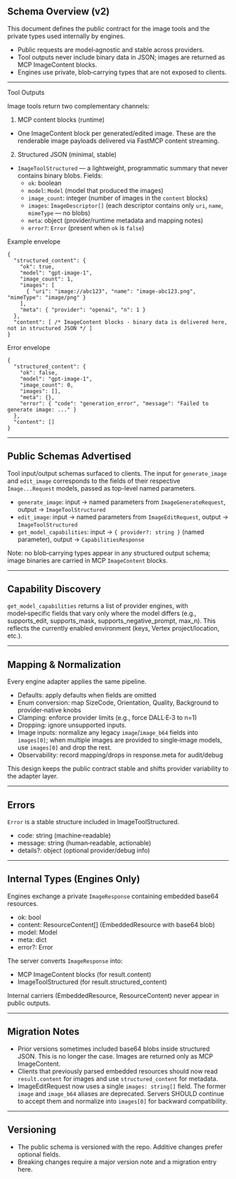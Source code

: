 ## Schema Overview (v2)

This document defines the public contract for the image tools and the private types used internally by engines.

- Public requests are model‑agnostic and stable across providers.
- Tool outputs never include binary data in JSON; images are returned as MCP ImageContent blocks.
- Engines use private, blob‑carrying types that are not exposed to clients.

______________________________________________________________________

Tool Outputs

Image tools return two complementary channels:

1. MCP content blocks (runtime)

- One ImageContent block per generated/edited image. These are the renderable image payloads delivered via FastMCP content streaming.

2. Structured JSON (minimal, stable)

- `ImageToolStructured` — a lightweight, programmatic summary that never contains binary blobs. Fields:
  - `ok`: boolean
  - `model`: `Model` (model that produced the images)
  - `image_count`: integer (number of images in the `content` blocks)
  - `images`: `ImageDescriptor[]` (each descriptor contains only `uri`, `name`, `mimeType` — no blobs)
  - `meta`: object (provider/runtime metadata and mapping notes)
  - `error?`: `Error` (present when `ok` is `false`)

Example envelope

```
{
  "structured_content": {
    "ok": true,
    "model": "gpt-image-1",
    "image_count": 1,
    "images": [
      { "uri": "image://abc123", "name": "image-abc123.png", "mimeType": "image/png" }
    ],
    "meta": { "provider": "openai", "n": 1 }
  },
  "content": [ /* ImageContent blocks - binary data is delivered here, not in structured JSON */ ]
}
```

Error envelope

```
{
  "structured_content": {
    "ok": false,
    "model": "gpt-image-1",
    "image_count": 0,
    "images": [],
    "meta": {},
    "error": { "code": "generation_error", "message": "Failed to generate image: ..." }
  },
  "content": []
}
```

______________________________________________________________________

## Public Schemas Advertised

Tool input/output schemas surfaced to clients. The input for `generate_image` and `edit_image` corresponds to the fields of their respective `Image...Request` models, passed as top-level named parameters.

- `generate_image`: input → named parameters from `ImageGenerateRequest`, output → `ImageToolStructured`
- `edit_image`: input → named parameters from `ImageEditRequest`, output → `ImageToolStructured`
- `get_model_capabilities`: input → `{ provider?: string }` (named parameter), output → `CapabilitiesResponse`

Note: no blob‑carrying types appear in any structured output schema; image binaries are carried in MCP `ImageContent` blocks.

______________________________________________________________________

## Capability Discovery

`get_model_capabilities` returns a list of provider engines, with model‑specific fields that vary only where the model differs (e.g., supports_edit, supports_mask, supports_negative_prompt, max_n). This reflects the currently enabled environment (keys, Vertex project/location, etc.).

______________________________________________________________________

## Mapping & Normalization

Every engine adapter applies the same pipeline.

- Defaults: apply defaults when fields are omitted
- Enum conversion: map SizeCode, Orientation, Quality, Background to provider‑native knobs
- Clamping: enforce provider limits (e.g., force DALL·E‑3 to n=1)
- Dropping: ignore unsupported inputs.
- Image inputs: normalize any legacy `image`/`image_b64` fields into `images[0]`; when multiple images are provided to single‑image models, use `images[0]` and drop the rest.
- Observability: record mapping/drops in response.meta for audit/debug

This design keeps the public contract stable and shifts provider variability to the adapter layer.

______________________________________________________________________

## Errors

`Error` is a stable structure included in ImageToolStructured.

- code: string (machine‑readable)
- message: string (human‑readable, actionable)
- details?: object (optional provider/debug info)

______________________________________________________________________

## Internal Types (Engines Only)

Engines exchange a private `ImageResponse` containing embedded base64 resources.

- ok: bool
- content: ResourceContent[] (EmbeddedResource with base64 blob)
- model: Model
- meta: dict
- error?: Error

The server converts `ImageResponse` into:

- MCP ImageContent blocks (for result.content)
- ImageToolStructured (for result.structured_content)

Internal carriers (EmbeddedResource, ResourceContent) never appear in public outputs.

______________________________________________________________________

## Migration Notes

- Prior versions sometimes included base64 blobs inside structured JSON. This is no longer the case. Images are returned only as MCP ImageContent.
- Clients that previously parsed embedded resources should now read `result.content` for images and use `structured_content` for metadata.
- ImageEditRequest now uses a single `images: string[]` field. The former `image` and `image_b64` aliases are deprecated. Servers SHOULD continue to accept them and normalize into `images[0]` for backward compatibility.

______________________________________________________________________

## Versioning

- The public schema is versioned with the repo. Additive changes prefer optional fields.
- Breaking changes require a major version note and a migration entry here.
